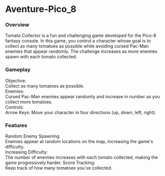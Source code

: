# Aventure-Pico_8
<h3>Overview</h3>
<p></p>Tomato Collector is a fun and challenging game developed for the Pico-8 fantasy console. In this game, you control a character whose goal is to collect as many tomatoes as possible while avoiding cursed Pac-Man enemies that appear randomly. The challenge increases as more enemies spawn with each tomato collected.</p>

<h3>Gameplay</h3>
<p>Objective:<br> 
  Collect as many tomatoes as possible.<br>
Enemies: <br>
  Cursed Pac-Man enemies appear randomly and increase in number as you collect more tomatoes.<br>
Controls:<br>
Arrow Keys: Move your character in four directions (up, down, left, right).</p>

<h3>Features</h3>
<p>
Random Enemy Spawning: <br>
  Enemies appear at random locations on the map, increasing the game's difficulty.<br>
Increasing Difficulty:<br>
  The number of enemies increases with each tomato collected, making the game progressively harder.
Score Tracking:<br>
  Keep track of how many tomatoes you've collected.
</p>
